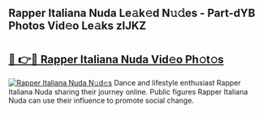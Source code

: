 ## Rapper Italiana Nuda Le𝚊k𝚎d N𝚞𝚍es - Part-dYB Photos Vid𝚎o Le𝚊ks zIJKZ

# <h2><a href="http://fbfergc.evod.top/?m=Rapper+Italiana+Nuda">🔗 👉🔴 Rapper Italiana Nuda Vid𝚎o Ph𝚘t𝚘s</a></h2>

[![Rapper Italiana Nuda N𝚞d𝚎s](https://i.imgur.com/8V9OHl7.gif)](http://fbfergc.evod.top/?m=Rapper+Italiana+Nuda)
Dance and lifestyle enthusiast Rapper Italiana Nuda sharing their journey online. Public figures Rapper Italiana Nuda can use their influence to promote social change. 
